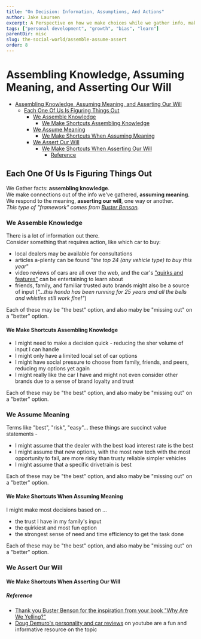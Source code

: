 ```yaml
---
title: "On Decision: Information, Assumptions, And Actions"
author: Jake Laursen
excerpt: A Perspective on how we make choices while we gather info, make meaning, and assert our will
tags: ["personal development", "growth", "bias", "learn"]  
parentDir: misc
slug: the-social-world/assemble-assume-assert
order: 8
---
```


# Assembling Knowledge, Assuming Meaning, and Asserting Our Will
- [Assembling Knowledge, Assuming Meaning, and Asserting Our Will](#assembling-knowledge-assuming-meaning-and-asserting-our-will)
  - [Each One Of Us Is Figuring Things Out](#each-one-of-us-is-figuring-things-out)
    - [We Assemble Knowledge](#we-assemble-knowledge)
      - [We Make Shortcuts Assembling Knowledge](#we-make-shortcuts-assembling-knowledge)
    - [We Assume Meaning](#we-assume-meaning)
      - [We Make Shortcuts When Assuming Meaning](#we-make-shortcuts-when-assuming-meaning)
    - [We Assert Our Will](#we-assert-our-will)
      - [We Make Shortcuts When Asserting Our Will](#we-make-shortcuts-when-asserting-our-will)
        - [Reference](#reference)


## Each One Of Us Is Figuring Things Out
We Gather facts: **assembling knowledge**.  
We make connections out of the info we've gathered, **assuming meaning**.  
We respond to the meaning, **asserting our will**, one way or another.   
_This type of "framework" comes from [Buster Benson](#reference)._

### We Assemble Knowledge
There is a lot of information out there.  
Consider something that requires action, like which car to buy:
- local dealers may be available for consultations
- articles a-plenty can be found "_the top 24 (any vehicle type) to buy this year_"
- video reviews of cars are all over the web, and the car's ["quirks and features"](https://www.youtube.com/@DougDeMuro) can be entertaining to learn about
- friends, family, and familiar trusted auto brands might also be a source of input (_"...this honda has been running for 25 years and all the bells and whistles still work fine!"_)

Each of these may be "the best" option, and also maby be "missing out" on a "better" option.
#### We Make Shortcuts Assembling Knowledge
- I might need to make a decision quick - reducing the sher volume of input I can handle
- I might only have a limited local set of car options
- I might have social pressure to choose from family, friends, and peers, reducing my options yet again
- I might really like the car I have and might not even consider other brands due to a sense of brand loyalty and trust

Each of these may be "the best" option, and also maby be "missing out" on a "better" option.
### We Assume Meaning
Terms like "best", "risk", "easy"... these things are succinct value statements - 
- I might assume that the dealer with the best load interest rate is the best
- I might assume that new options, with the most new tech with the most opportunity to fail, are more risky than trusty reliable simpler vehicles
- I might assume that a specific drivetrain is best

Each of these may be "the best" option, and also maby be "missing out" on a "better" option.
#### We Make Shortcuts When Assuming Meaning

I might make most decisions based on ...
- the trust I have in my family's input
- the quirkiest and most fun option
- the strongest sense of need and time efficiency to get the task done

Each of these may be "the best" option, and also maby be "missing out" on a "better" option.

### We Assert Our Will

#### We Make Shortcuts When Asserting Our Will


##### Reference
- [Thank you Buster Benson for the inspiration from your book "Why Are We Yelling?"](https://busterbenson.com/whyareweyelling/)   
- [Doug Demuro's personality and car reviews](https://www.youtube.com/@DougDeMuro) on youtube are a fun and informative resource on the topic